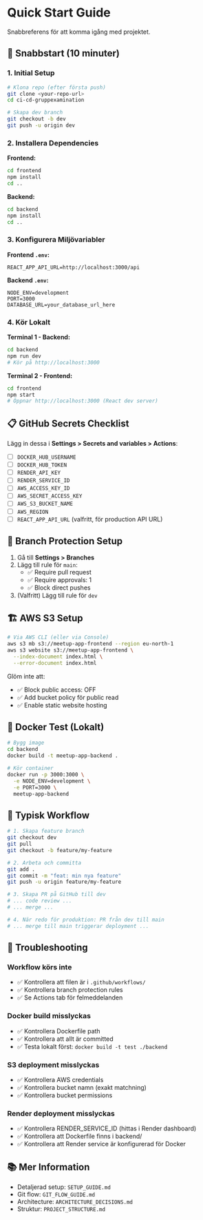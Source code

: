 # Quick Start Guide

Snabbreferens för att komma igång med projektet.

## 🚀 Snabbstart (10 minuter)

### 1. Initial Setup

```bash
# Klona repo (efter första push)
git clone <your-repo-url>
cd ci-cd-gruppexamination

# Skapa dev branch
git checkout -b dev
git push -u origin dev
```

### 2. Installera Dependencies

**Frontend:**

```bash
cd frontend
npm install
cd ..
```

**Backend:**

```bash
cd backend
npm install
cd ..
```

### 3. Konfigurera Miljövariabler

**Frontend `.env`:**

```env
REACT_APP_API_URL=http://localhost:3000/api
```

**Backend `.env`:**

```env
NODE_ENV=development
PORT=3000
DATABASE_URL=your_database_url_here
```

### 4. Kör Lokalt

**Terminal 1 - Backend:**

```bash
cd backend
npm run dev
# Kör på http://localhost:3000
```

**Terminal 2 - Frontend:**

```bash
cd frontend
npm start
# Öppnar http://localhost:3000 (React dev server)
```

## 📋 GitHub Secrets Checklist

Lägg in dessa i **Settings > Secrets and variables > Actions**:

- [ ] `DOCKER_HUB_USERNAME`
- [ ] `DOCKER_HUB_TOKEN`
- [ ] `RENDER_API_KEY`
- [ ] `RENDER_SERVICE_ID`
- [ ] `AWS_ACCESS_KEY_ID`
- [ ] `AWS_SECRET_ACCESS_KEY`
- [ ] `AWS_S3_BUCKET_NAME`
- [ ] `AWS_REGION`
- [ ] `REACT_APP_API_URL` (valfritt, för production API URL)

## 🔧 Branch Protection Setup

1. Gå till **Settings > Branches**
2. Lägg till rule för `main`:
   - ✅ Require pull request
   - ✅ Require approvals: 1
   - ✅ Block direct pushes
3. (Valfritt) Lägg till rule för `dev`

## 🏗️ AWS S3 Setup

```bash
# Via AWS CLI (eller via Console)
aws s3 mb s3://meetup-app-frontend --region eu-north-1
aws s3 website s3://meetup-app-frontend \
  --index-document index.html \
  --error-document index.html
```

Glöm inte att:

- ✅ Block public access: OFF
- ✅ Add bucket policy för public read
- ✅ Enable static website hosting

## 🐳 Docker Test (Lokalt)

```bash
# Bygg image
cd backend
docker build -t meetup-app-backend .

# Kör container
docker run -p 3000:3000 \
  -e NODE_ENV=development \
  -e PORT=3000 \
  meetup-app-backend
```

## 🔄 Typisk Workflow

```bash
# 1. Skapa feature branch
git checkout dev
git pull
git checkout -b feature/my-feature

# 2. Arbeta och committa
git add .
git commit -m "feat: min nya feature"
git push -u origin feature/my-feature

# 3. Skapa PR på GitHub till dev
# ... code review ...
# ... merge ...

# 4. När redo för produktion: PR från dev till main
# ... merge till main triggerar deployment ...
```

## 🐛 Troubleshooting

### Workflow körs inte

- ✅ Kontrollera att filen är i `.github/workflows/`
- ✅ Kontrollera branch protection rules
- ✅ Se Actions tab för felmeddelanden

### Docker build misslyckas

- ✅ Kontrollera Dockerfile path
- ✅ Kontrollera att allt är committed
- ✅ Testa lokalt först: `docker build -t test ./backend`

### S3 deployment misslyckas

- ✅ Kontrollera AWS credentials
- ✅ Kontrollera bucket namn (exakt matchning)
- ✅ Kontrollera bucket permissions

### Render deployment misslyckas

- ✅ Kontrollera RENDER_SERVICE_ID (hittas i Render dashboard)
- ✅ Kontrollera att Dockerfile finns i backend/
- ✅ Kontrollera att Render service är konfigurerad för Docker

## 📚 Mer Information

- Detaljerad setup: `SETUP_GUIDE.md`
- Git flow: `GIT_FLOW_GUIDE.md`
- Architecture: `ARCHITECTURE_DECISIONS.md`
- Struktur: `PROJECT_STRUCTURE.md`
